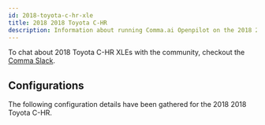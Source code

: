 ```yaml
---
id: 2018-toyota-c-hr-xle
title: 2018 2018 Toyota C-HR
description: Information about running Comma.ai Openpilot on the 2018 2018 Toyota C-HR
---
```





To chat about 2018 Toyota C-HR XLEs with the community, checkout the  [Comma Slack](https://slack.comma.ai).
      
## Configurations
The following configuration details have been gathered for the 2018 2018 Toyota C-HR.








